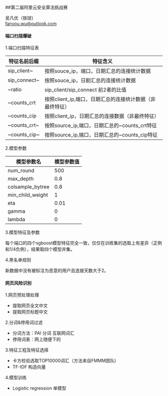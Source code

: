 ##第二届阿里云安全算法挑战赛

吴凡优（铁球）<br>
fanyou.wu@outlook.com


#### 端口扫描爆破


1.端口扫描特征表

|特征名前后缀|特征含义|
|-----|-------|
|sip_client~|按照souce_ip，端口，日期汇总的连接统计数据|
|sip_connect~|按照souce_ip，日剧汇总的连接统计数据|
|~ratio|sip\_client/sip\_connect 前2者的比值|
|~counts_crt|按照client_ip,端口，日期汇总的连接统计数据（非最终特征）|
|~counts_cip|按照client_ip，日期汇总的连接数据（非最终特征）|
|~counts_crt~|按照source\_ip,端口，日期汇总的~counts\_crt特征|
|~counts_cip~|按照source\_ip,端口，日期汇总的~counts\_cip特征|

2.模型参数

|模型参数名|模型参数值|
|-----|-------|
|num_round|500|
|max_depth|0.8|
|colsample_bytree|0.8|
|min\_child\_weight|1|
|eta|0.01|
|gamma|0|
|lambda|0|

3.模型特征及参数

每个端口的四个xgboost模型特征完全一致，仅仅在训练集的选取上有差异（正例和1/4负例），结果取四个模型并集。

4.黑名单规则

新数据中没有被标注为恶意的用户且连接天数大于2。


#### 网页风险识别

1.网页预处理处理

* 提取网页全文中文
* 提取网页标题中文

2.分词&停用词过滤

* 分词方法：PAI 分词 互联网词汇
* 停用词表：网上随便下的

3.特征工程及特征选择

* 卡方检验选取TOP10000词汇（方法来自FMMM团队)
* TF-IDF 构造向量

4.模型训练

* Logistic regression 单模型



